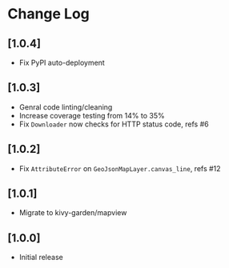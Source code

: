 # Change Log


## [1.0.4]

  - Fix PyPI auto-deployment

## [1.0.3]

  - Genral code linting/cleaning
  - Increase coverage testing from 14% to 35%
  - Fix `Downloader` now checks for HTTP status code, refs #6

## [1.0.2]

  - Fix `AttributeError` on `GeoJsonMapLayer.canvas_line`, refs #12

## [1.0.1]

  - Migrate to kivy-garden/mapview

## [1.0.0]

  - Initial release
